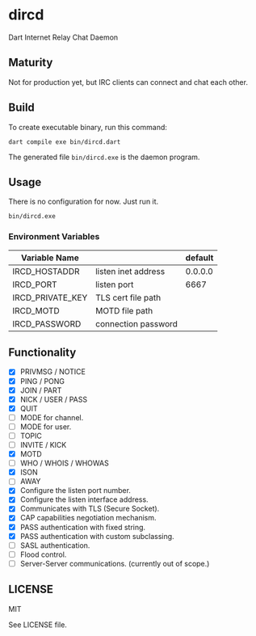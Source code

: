 # dircd

Dart Internet Relay Chat Daemon

## Maturity

Not for production yet, but IRC clients can connect and chat each other.

## Build

To create executable binary, run this command:

    dart compile exe bin/dircd.dart

The generated file `bin/dircd.exe` is the daemon program.

## Usage

There is no configuration for now. Just run it.

    bin/dircd.exe

### Environment Variables

| Variable Name    |                     | default |
| ---------------- | ------------------- | ------- |
| IRCD_HOSTADDR    | listen inet address | 0.0.0.0 |
| IRCD_PORT        | listen port         | 6667    |
| IRCD_PRIVATE_KEY | TLS cert file path  |         |
| IRCD_MOTD        | MOTD file path      |         |
| IRCD_PASSWORD    | connection password |         |

## Functionality

- [x] PRIVMSG / NOTICE
- [x] PING / PONG
- [x] JOIN / PART
- [x] NICK / USER / PASS
- [x] QUIT
- [ ] MODE for channel.
- [ ] MODE for user.
- [ ] TOPIC
- [ ] INVITE / KICK
- [x] MOTD
- [ ] WHO / WHOIS / WHOWAS
- [x] ISON
- [ ] AWAY
- [x] Configure the listen port number.
- [x] Configure the listen interface address.
- [x] Communicates with TLS (Secure Socket).
- [x] CAP capabilities negotiation mechanism.
- [x] PASS authentication with fixed string.
- [x] PASS authentication with custom subclassing.
- [ ] SASL authentication.
- [ ] Flood control.
- [ ] Server-Server communications. (currently out of scope.)

## LICENSE

MIT

See LICENSE file.
